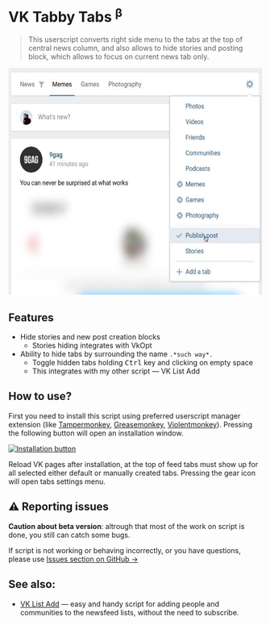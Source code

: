 <h1>VK Tabby Tabs <sup><b>β</b></sup></h1>

> This userscript converts right side menu to the tabs at the top of central news column, and also allows to hide stories and posting block, which allows to focus on current news tab only.

<p align="center">
    <img src="examples/tabby_tabs.en.jpg" alt="Screenshot showing tabs" height="450px">
</p>

## Features

- Hide stories and new post creation blocks
  - Stories hiding integrates with VkOpt
- Ability to hide tabs by surrounding the name `.*such way*.`
  - Toggle hidden tabs holding <kbd>Ctrl</kbd> key and clicking on empty space
  - This integrates with my other script — VK List Add

## How to use?

First you need to install this script using preferred userscript manager extension (like [Tampermonkey](https://www.tampermonkey.net/), [Greasemonkey](https://www.greasespot.net/), [Violentmonkey](https://violentmonkey.github.io/)). Pressing the following button will open an installation window.

[![Installation button](https://img.shields.io/badge/VK%20Tabby%20Tabs-Install-brightgreen)](https://github.com/Sasha-Sorokin/vktabbytabs/raw/master/vk_tabbytabs.user.js)

Reload VK pages after installation, at the top of feed tabs must show up for all selected either default or manually created tabs. Pressing the gear icon will open tabs settings menu.

## ⚠️ Reporting issues

**Caution about beta version**: altrough that most of the work on script is done, you still can catch some bugs.

If script is not working or behaving incorrectly, or you have questions, please use [Issues section on GitHub →](https://github.com/Sasha-Sorokin/vk_tabbytabs/issues)

## See also:

- [VK List Add](https://github.com/Sasha-Sorokin/vklistadd) — easy and handy script for adding people and communities to the newsfeed lists, without the need to subscribe.